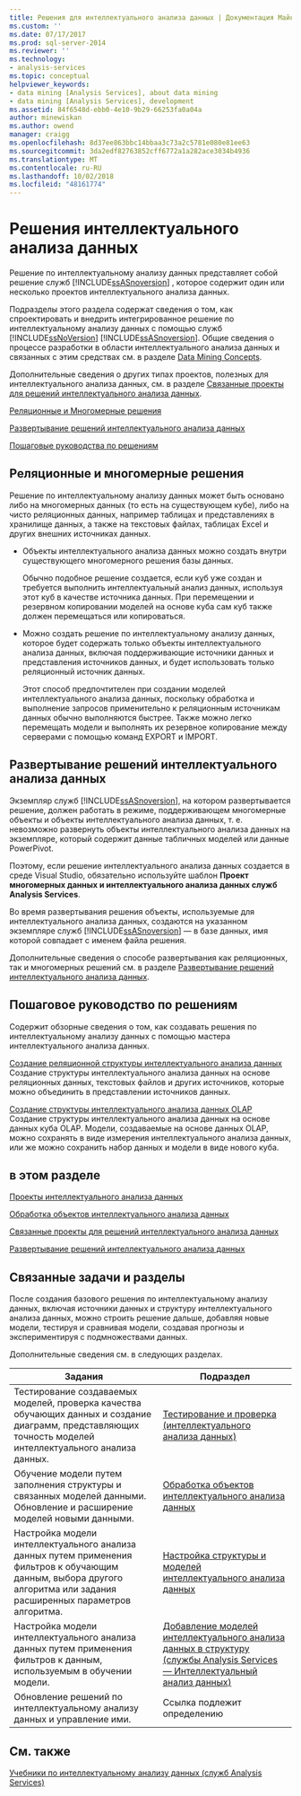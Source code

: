 ```yaml
---
title: Решения для интеллектуального анализа данных | Документация Майкрософт
ms.custom: ''
ms.date: 07/17/2017
ms.prod: sql-server-2014
ms.reviewer: ''
ms.technology:
- analysis-services
ms.topic: conceptual
helpviewer_keywords:
- data mining [Analysis Services], about data mining
- data mining [Analysis Services], development
ms.assetid: 84f6548d-ebb0-4e10-9b29-66253fa0a04a
author: minewiskan
ms.author: owend
manager: craigg
ms.openlocfilehash: 8d37ee863bbc14bbaa3c73a2c5781e080e81ee63
ms.sourcegitcommit: 3da2edf82763852cff6772a1a282ace3034b4936
ms.translationtype: MT
ms.contentlocale: ru-RU
ms.lasthandoff: 10/02/2018
ms.locfileid: "48161774"
---
```

# <a name="data-mining-solutions"></a>Решения интеллектуального анализа данных
  Решение по интеллектуальному анализу данных представляет собой решение служб [!INCLUDE[ssASnoversion](../../includes/ssasnoversion-md.md)] , которое содержит один или несколько проектов интеллектуального анализа данных.  
  
 Подразделы этого раздела содержат сведения о том, как спроектировать и внедрить интегрированное решение по интеллектуальному анализу данных с помощью служб [!INCLUDE[ssNoVersion](../../includes/ssnoversion-md.md)] [!INCLUDE[ssASnoversion](../../includes/ssasnoversion-md.md)]. Общие сведения о процессе разработки в области интеллектуального анализа данных и связанных с этим средствах см. в разделе [Data Mining Concepts](data-mining-concepts.md).  
  
 Дополнительные сведения о других типах проектов, полезных для интеллектуального анализа данных, см. в разделе [Связанные проекты для решений интеллектуального анализа данных](data-mining-solutions.md).  
  
 [Реляционные и Многомерные решения](#bkmk_RelMD)  
  
 [Развертывание решений интеллектуального анализа данных](#bkmk_Deploy)  
  
 [Пошаговые руководства по решениям](#bkmk_Walkthru)  
  
##  <a name="bkmk_RelMD"></a> Реляционные и многомерные решения  
 Решение по интеллектуальному анализу данных может быть основано либо на многомерных данных (то есть на существующем кубе), либо на чисто реляционных данных, например таблицах и представлениях в хранилище данных, а также на текстовых файлах, таблицах Excel и других внешних источниках данных.  
  
-   Объекты интеллектуального анализа данных можно создать внутри существующего многомерного решения базы данных.  
  
     Обычно подобное решение создается, если куб уже создан и требуется выполнить интеллектуальный анализ данных, используя этот куб в качестве источника данных. При перемещении и резервном копировании моделей на основе куба сам куб также должен перемещаться или копироваться.  
  
-   Можно создать решение по интеллектуальному анализу данных, которое будет содержать только объекты интеллектуального анализа данных, включая поддерживающие источники данных и представления источников данных, и будет использовать только реляционный источник данных.  
  
     Этот способ предпочтителен при создании моделей интеллектуального анализа данных, поскольку обработка и выполнение запросов применительно к реляционным источникам данных обычно выполняются быстрее. Также можно легко перемещать модели и выполнять их резервное копирование между серверами с помощью команд EXPORT и IMPORT.  
  
##  <a name="bkmk_Deploy"></a> Развертывание решений интеллектуального анализа данных  
 Экземпляр служб [!INCLUDE[ssASnoversion](../../includes/ssasnoversion-md.md)], на котором развертывается решение, должен работать в режиме, поддерживающем многомерные объекты и объекты интеллектуального анализа данных, т. е. невозможно развернуть объекты интеллектуального анализа данных на экземпляре, который содержит данные табличных моделей или данные PowerPivot.  
  
 Поэтому, если решение интеллектуального анализа данных создается в среде Visual Studio, обязательно используйте шаблон **Проект многомерных данных и интеллектуального анализа данных служб Analysis Services**.  
  
 Во время развертывания решения объекты, используемые для интеллектуального анализа данных, создаются на указанном экземпляре служб [!INCLUDE[ssASnoversion](../../includes/ssasnoversion-md.md)] — в базе данных, имя которой совпадает с именем файла решения.  
  
 Дополнительные сведения о способе развертывания как реляционных, так и многомерных решений см. в разделе [Развертывание решений интеллектуального анализа данных](deployment-of-data-mining-solutions.md).  
  
##  <a name="bkmk_Walkthru"></a> Пошаговое руководство по решениям  
 Содержит обзорные сведения о том, как создавать решения по интеллектуальному анализу данных с помощью мастера интеллектуального анализа данных.  
  
 [Создание реляционной структуры интеллектуального анализа данных](create-a-relational-mining-structure.md)  
 Создание структуры интеллектуального анализа данных на основе реляционных данных, текстовых файлов и других источников, которые можно объединить в представлении источников данных.  
  
 [Создание структуры интеллектуального анализа данных OLAP](create-an-olap-mining-structure.md)  
 Создание структуры интеллектуального анализа данных на основе данных куба OLAP. Модели, создаваемые на основе данных OLAP, можно сохранять в виде измерения интеллектуального анализа данных, или же можно сохранить набор данных и модели в виде нового куба.  
  
## <a name="in-this-section"></a>в этом разделе  
 [Проекты интеллектуального анализа данных](data-mining-projects.md)  
  
 [Обработка объектов интеллектуального анализа данных](processing-data-mining-objects.md)  
  
 [Связанные проекты для решений интеллектуального анализа данных](data-mining-solutions.md)  
  
 [Развертывание решений интеллектуального анализа данных](deployment-of-data-mining-solutions.md)  
  
## <a name="related-tasks-and-topics"></a>Связанные задачи и разделы  
 После создания базового решения по интеллектуальному анализу данных, включая источники данных и структуру интеллектуального анализа данных, можно строить решение дальше, добавляя новые модели, тестируя и сравнивая модели, создавая прогнозы и экспериментируя с подмножествами данных.  
  
 Дополнительные сведения см. в следующих разделах.  
  
|Задания|Подраздел|  
|-----------|------------|  
|Тестирование создаваемых моделей, проверка качества обучающих данных и создание диаграмм, представляющих точность моделей интеллектуального анализа данных.|[Тестирование и проверка &#40;интеллектуального анализа данных&#41;](testing-and-validation-data-mining.md)|  
|Обучение модели путем заполнения структуры и связанных моделей данными. Обновление и расширение моделей новыми данными.|[Обработка объектов интеллектуального анализа данных](processing-data-mining-objects.md)|  
|Настройка модели интеллектуального анализа данных путем применения фильтров к обучающим данным, выбора другого алгоритма или задания расширенных параметров алгоритма.|[Настройка структуры и моделей интеллектуального анализа данных](customize-mining-models-and-structure.md)|  
|Настройка модели интеллектуального анализа данных путем применения фильтров к данным, используемым в обучении модели.|[Добавление моделей интеллектуального анализа данных в структуру &#40;службы Analysis Services — Интеллектуальный анализ данных&#41;](add-mining-models-to-a-structure-analysis-services-data-mining.md)|  
|Обновление решений по интеллектуальному анализу данных и управление ими.|Ссылка подлежит определению|  
  
## <a name="see-also"></a>См. также  
 [Учебники по интеллектуальному анализу данных &#40;служб Analysis Services&#41;](../data-mining-tutorials-analysis-services.md)  
  
  
